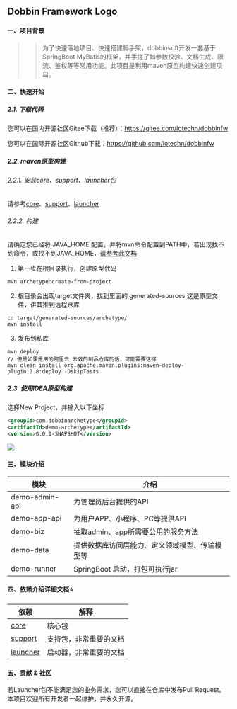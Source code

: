 ## Dobbin Framework Logo

#### 一、项目背景 

> > 为了快速落地项目、快速搭建脚手架，dobbinsoft开发一套基于SpringBoot MyBatis的框架，并手搓了如参数校验、文档生成、限流、鉴权等等常用功能。此项目是利用maven原型构建快速创建项目。

#### 二、快速开始

##### 2.1. 下载代码

您可以在国内开源社区Gitee下载（推荐）：https://gitee.com/iotechn/dobbinfw

您可以在国际开源社区Github下载：https://github.com/iotechn/dobbinfw

##### 2.2. maven原型构建

###### 2.2.1. 安装core、support、launcher包
请参考[core](../../../dobbinfw-core)、[support](../../../dobbinfw-support)、[launcher](../../../dobbinfw-launcher)

###### 2.2.2. 构建

请确定您已经将 JAVA_HOME 配置，并将mvn命令配置到PATH中，若出现找不到命令，或找不到JAVA_HOME，[请参考此文档](https://blog.csdn.net/weixin_44548718/article/details/108635409)


1. 第一步在根目录执行，创建原型代码


```shell
mvn archetype:create-from-project
```


2. 根目录会出现target文件夹，找到里面的 generated-sources 这是原型文件，讲其推到远程仓库
   
```shell
cd target/generated-sources/archetype/
mvn install
```

3. 发布到私库

```shell
mvn deploy
// 但是如果是用的阿里云 云效的制品仓库的话，可能需要这样
mvn clean install org.apache.maven.plugins:maven-deploy-plugin:2.8:deploy -DskipTests
```

##### 2.3. 使用IDEA原型构建

选择New Project，并输入以下坐标

```xml
<groupId>com.dobbinarchetype</groupId>
<artifactId>demo-archetype</artifactId>
<version>0.0.1-SNAPSHOT</version>
```

![](https://img.dobbinsoft.com/doc/archetype/idea.png)

#### 三、模块介绍

| 模块           | 介绍                                           |
| -------------- | ---------------------------------------------- |
| demo-admin-api | 为管理员后台提供的API                          |
| demo-app-api   | 为用户APP、小程序、PC等提供API                 |
| demo-biz       | 抽取admin、app所需要公用的服务方法             |
| demo-data      | 提供数据库访问层能力、定义领域模型、传输模型等 |
| demo-runner    | SpringBoot 启动，打包可执行jar                 |

#### 四、依赖介绍详细文档⭐

| 依赖 | 解释 |
| ---- | ---- |
|   [core](../../../dobbinfw-core)   | 核心包 |
|   [support](../../../dobbinfw-support)   | 支持包，非常重要的文档 |
|   [launcher](../../../dobbinfw-launcher)   | 启动器，非常重要的文档 |

#### 五、贡献 & 社区

若Launcher包不能满足您的业务需求，您可以直接在仓库中发布Pull Request。本项目欢迎所有开发者一起维护，并永久开源。

